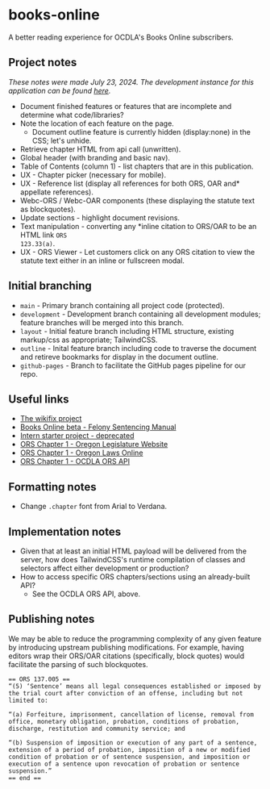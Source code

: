 # books-online
A better reading experience for OCDLA's Books Online subscribers.

## Project notes
_These notes were made July 23, 2024.  The development instance for this application can be found [here](https://pubs.ocdla.org/fsm/1)._
* Document finished features or features that are incomplete and determine what code/libraries?
* Note the location of each feature on the page.
  * Document outline feature is currently hidden (display:none) in the CSS; let's unhide.
* Retrieve chapter HTML from api call (unwritten).
* Global header (with branding and basic nav).
* Table of Contents (column 1) - list chapters that are in this publication.
* UX - Chapter picker (necessary for mobile).
* UX - Reference list (display all references for both ORS, OAR and* appellate references).
* Webc-ORS / Webc-OAR components (these displaying the statute text as blockquotes).
* Update sections - highlight document revisions.
* Text manipulation - converting any *inline citation to ORS/OAR to be an HTML link <code><a chapter="12" section="23" subsection="b">ORS 123.33(a)</a></code>.
* UX - ORS Viewer - Let customers click on any ORS citation to view the statute text either in an inline or fullscreen modal.


## Initial branching
* <code>main</code> - Primary branch containing all project code (protected).
* <code>development</code> - Development branch containing all development modules; feature branches will be merged into this branch.
* <code>layout</code> - Initial feature branch including HTML structure, existing markup/css as appropriate; TailwindCSS.
* <code>outline</code> - Inital feature branch including code to traverse the document and retireve bookmarks for display in the document outline.
* <code>github-pages</code> - Branch to facilitate the GitHub pages pipeline for our repo.

## Useful links
* [The wikifix project](https://github.com/ocdladefense/wikifix)
* [Books Online beta - Felony Sentencing Manual](https://pubs.ocdla.org/fsm/1)
* [Intern starter project - deprecated](https://github.com/ocdladefense/intern-starter)
* [ORS Chapter 1 - Oregon Legislature Website](https://www.oregonlegislature.gov/bills_laws/ors/ors001.html)
* [ORS Chapter 1 - Oregon Laws Online](https://oregon.public.law/statutes/ors_1.001)
* [ORS Chapter 1 - OCDLA ORS API](https://appdev.ocdla.org/books-online/index.php?chapter=1)

## Formatting notes
* Change <code>.chapter</code> font from Arial to Verdana.

## Implementation notes
* Given that at least an initial HTML payload will be delivered from the server, how does TailwindCSS's runtime compilation of classes and selectors affect either development or production?
* How to access specific ORS chapters/sections using an already-built API?
  * See the OCDLA ORS API, above.

## Publishing notes
We may be able to reduce the programming complexity of any given feature by introducing upstream publishing modifications.  For example, having editors wrap their ORS/OAR citations (specifically, block quotes) would facilitate the parsing of such blockquotes.

```
== ORS 137.005 ==
“(5) ‘Sentence’ means all legal consequences established or imposed by the trial court after conviction of an offense, including but not limited to:

“(a) Forfeiture, imprisonment, cancellation of license, removal from office, monetary obligation, probation, conditions of probation, discharge, restitution and community service; and

“(b) Suspension of imposition or execution of any part of a sentence, extension of a period of probation, imposition of a new or modified condition of probation or of sentence suspension, and imposition or execution of a sentence upon revocation of probation or sentence suspension.”
== end ==
```


